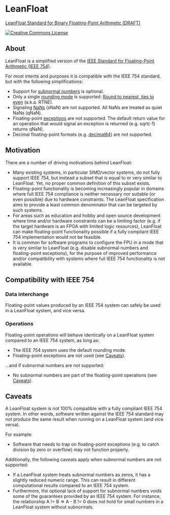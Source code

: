 # LeanFloat

[LeanFloat Standard for Binary Floating-Point Arithmetic (DRAFT)](LeanFloat-Specification.md)

[![Creative Commons License](https://i.creativecommons.org/l/by/4.0/88x31.png)](https://creativecommons.org/licenses/by/4.0/)

## About

LeanFloat is a simplified version of the [IEEE Standard for Floating-Point Arithmetic (IEEE 754)](https://en.wikipedia.org/wiki/IEEE_754).

For most intents and purposes it is compatible with the IEEE 754 standard, but
with the following simplifications:

* Support for [subnormal numbers](https://en.wikipedia.org/wiki/Denormal_number)
  is optional.
* Only a single [rounding mode](https://en.wikipedia.org/wiki/IEEE_754#Rounding_rules)
  is supported: [Round to nearest, ties to even](https://en.wikipedia.org/wiki/Rounding#Round_half_to_even)
  (a.k.a. RTNE).
* Signaling [NaNs](https://en.wikipedia.org/wiki/NaN) (sNaN) are not
  supported. All NaNs are treated as quiet NaNs (qNaN).
* Floating-point [exceptions](https://en.wikipedia.org/wiki/IEEE_754#Exception_handling)
  are not supported. The default return value for an operation that would
  signal an exception is returned (e.g. sqrt(-1) returns qNaN).
* Decimal floating-point formats (e.g. [decimal64](https://en.wikipedia.org/wiki/Decimal64_floating-point_format))
  are not supported.

## Motivation

There are a number of driving motivations behind LeanFloat:

* Many existing systems, in particular SIMD/vector systems, do not fully
  support IEEE 754, but instead a subset that is equal to or very similar to
  LeanFloat. Yet, no proper common definition of this subset exists.
* Floating-point functionality is becoming increasingly popular in domains
  where full IEEE 754 compliance is neither necessary nor suitable (or even
  possible) due to hardware constraints. The LeanFloat specification aims to
  provide a least common denominator that can be targeted by such systems.
* For areas such as education and hobby and open source development where
  time and/or hardware constraints can be a limiting factor (e.g. if the
  target hardware is an FPGA with limited logic resources), LeanFloat can make
  floating-point functionality possible if a fully compliant IEEE 754
  implementation would not be feasible.
* It is common for software programs to configure the FPU in a mode that is
  very similar to LeanFloat (e.g. disable subnormal numbers and floating-point
  exceptions), for the purpose of improved performance and/or compatibility
  with systems where full IEEE 754 functionality is not available.

## Compatibility with IEEE 754

### Data interchange

Floating-point values produced by an IEEE 754 system can safely be used in a
LeanFloat system, and vice versa.

### Operations

Floating-point operations will behave identically on a LeanFloat system
compared to an IEEE 754 system, as long as:

* The IEEE 754 system uses the default rounding mode.
* Floating-point exceptions are not used (see [Caveats](#caveats)).

...and if subnormal numbers are not supported:

* No subnormal numbers are part of the floating-point operations (see
  [Caveats](#caveats)).

## Caveats

A LeanFloat system is not 100% compatible with a fully compliant IEEE 754
system. In other words, software written against the IEEE 754 standard may not
produce the same result when running on a LeanFloat system (and vice versa).

For example:

* Software that needs to trap on floating-point exceptions (e.g. to catch
  division by zero or overflow) may not function properly.

Additionally, the following caveats apply when subnormal numbers are not
supported:

* If a LeanFloat system treats subnormal numbers as zeros, it has a slightly
  reduced numeric range. This can result in different computational results
  compared to an IEEE 754 system.
* Furthermore, the optional lack of support for subnormal numbers voids some of
  the guarantees provided by an IEEE 754 system. For instance, the relationship
  A != B => A - B != 0 does not hold for small numbers in a LeanFloat system
  without subnormals.

